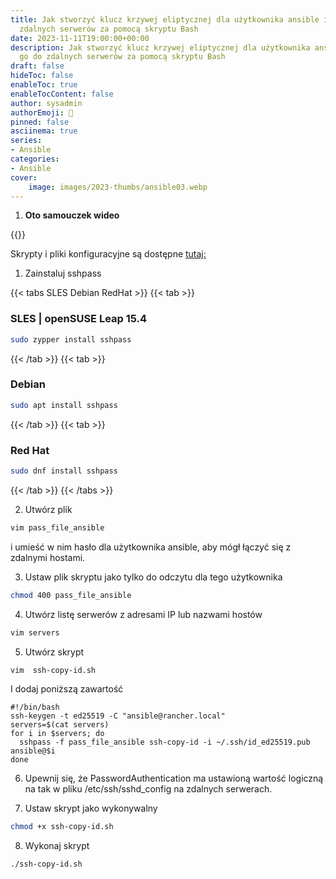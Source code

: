 ```yaml
---
title: Jak stworzyć klucz krzywej eliptycznej dla użytkownika ansible i dodać go do
  zdalnych serwerów za pomocą skryptu Bash
date: 2023-11-11T19:00:00+00:00
description: Jak stworzyć klucz krzywej eliptycznej dla użytkownika ansible i dodać
  go do zdalnych serwerów za pomocą skryptu Bash
draft: false
hideToc: false
enableToc: true
enableTocContent: false
author: sysadmin
authorEmoji: 🐧
pinned: false
asciinema: true
series:
- Ansible
categories:
- Ansible
cover:
    image: images/2023-thumbs/ansible03.webp
---
```


1. **Oto samouczek wideo**

{{<youtube wS2MJ_ooI1k>}}

Skrypty i pliki konfiguracyjne są dostępne [tutaj:](https://github.com/sysadmin-info/ansible)

1. Zainstaluj sshpass

{{< tabs SLES Debian RedHat >}}
  {{< tab >}}
  ### SLES | openSUSE Leap 15.4
  ```bash
  sudo zypper install sshpass 
  ```
  {{< /tab >}}
  {{< tab >}}
  ### Debian
  ```bash
  sudo apt install sshpass 
  ```
  {{< /tab >}}
  {{< tab >}}
  ### Red Hat
  ```bash
  sudo dnf install sshpass 
  ```
  {{< /tab >}}
{{< /tabs >}}


2. Utwórz plik 

```bash
vim pass_file_ansible
```

i umieść w nim hasło dla użytkownika ansible, aby mógł łączyć się z zdalnymi hostami.

3. Ustaw plik skryptu jako tylko do odczytu dla tego użytkownika

```bash
chmod 400 pass_file_ansible
``` 

4. Utwórz listę serwerów z adresami IP lub nazwami hostów

```bash
vim servers
```

5. Utwórz skrypt

```bash
vim  ssh-copy-id.sh
```

I dodaj poniższą zawartość

```vim
#!/bin/bash
ssh-keygen -t ed25519 -C "ansible@rancher.local"
servers=$(cat servers)
for i in $servers; do
  sshpass -f pass_file_ansible ssh-copy-id -i ~/.ssh/id_ed25519.pub ansible@$i
done
```

6. Upewnij się, że PasswordAuthentication ma ustawioną wartość logiczną na tak w pliku /etc/ssh/sshd_config na zdalnych serwerach.

7. Ustaw skrypt jako wykonywalny

```bash
chmod +x ssh-copy-id.sh 
```

8. Wykonaj skrypt

```bash
./ssh-copy-id.sh 
```